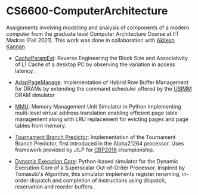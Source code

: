 # CS6600-ComputerArchitecture

Assignments involving modelling and analysis of components of a modern computer from the graduate level Computer Architecture Course at IIT Madras (Fall 2021). 
This work was done in collaboration with [Akilesh Kannan](https://github.com/aklsh)
- [CacheParamEst](https://github.com/arjunmenonv/CS6600-ComputerArchitecture/tree/main/CacheParamEst): Reverse Engineering the Block Size and Associativity of 
L1 Cache of a desktop PC by observing the variation in access latency. 

- [AdapPageManage](https://github.com/arjunmenonv/CS6600-ComputerArchitecture/tree/main/AdapPageManage): Implementation of Hybrid Row Buffer Management for DRAMs 
by extending the command scheduler offered by the [USIMM](http://utaharch.blogspot.com/2012/02/usimm.html) DRAM simulator

- [MMU](https://github.com/arjunmenonv/CS6600-ComputerArchitecture/tree/main/MMU): Memory Management Unit Simulator in Python implementing multi-level virtual 
address translation enabling efficient page table management along with LRU replacement for evicting pages and page tables from memory. 

- [Tournament Branch Predictor](https://github.com/arjunmenonv/CS6600-ComputerArchitecture/tree/main/TournamentBPU): Implementation of the Tournament Branch 
Predictor, first introduced in the Alpha21264 processor. Uses framework provided by JILP for 
[CBP2016](https://github.com/arjunmenonv/CS6600-ComputerArchitecture/tree/main/TournamentBPU) championship.

- [Dynamic Execution Core](https://github.com/arjunmenonv/CS6600-ComputerArchitecture/tree/main/DynamicExecCore): Python-based simulator for the Dynamic Execution 
Core of a Superscalar Out-of-Order Processor. Inspired by Tomasulo's Algorithm, this simulator implements register renaming, in-order dispatch and completion of
instructions using dispatch, reservation and reorder buffers. 
